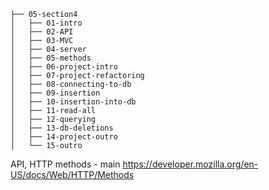 ```
├── 05-section4
│   ├── 01-intro
│   ├── 02-API
│   ├── 03-MVC
│   ├── 04-server
│   ├── 05-methods
│   ├── 06-project-intro
│   ├── 07-project-refactoring
│   ├── 08-connecting-to-db
│   ├── 09-insertion
│   ├── 10-insertion-into-db
│   ├── 11-read-all
│   ├── 12-querying
│   ├── 13-db-deletions
│   ├── 14-project-outro
│   └── 15-outro
```

API, HTTP methods - main
https://developer.mozilla.org/en-US/docs/Web/HTTP/Methods

